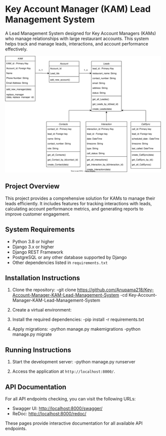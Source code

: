 # Key Account Manager (KAM) Lead Management System

A Lead Management System designed for Key Account Managers (KAMs) who manage relationships with large restaurant accounts. This system helps track and manage leads, interactions, and account performance effectively.

![KAM Logo](KAM.svg)


## Project Overview

This project provides a comprehensive solution for KAMs to manage their leads efficiently. It includes features for tracking interactions with leads, calculating account performance metrics, and generating reports to improve customer engagement.


## System Requirements

- Python 3.8 or higher
- Django 3.x or higher
- Django REST Framework
- PostgreSQL or any other database supported by Django
- Other dependencies listed in `requirements.txt`


## Installation Instructions

1. Clone the repository:
-git clone https://github.com/Anupama218/Key-Account-Manager-KAM-Lead-Management-System
-cd Key-Account-Manager-KAM-Lead-Management-System

2. Create a virtual environment:

3. Install the required dependencies:
-pip install -r requirements.txt

4. Apply migrations:
-python manage.py makemigrations
-python manage.py migrate


## Running Instructions

1. Start the development server:
-python manage.py runserver

2. Access the application at `http://localhost:8000/`.


## API Documentation

For all API endpoints checking, you can visit the following URLs:

- Swagger UI: [http://localhost:8000/swagger/](http://localhost:8000/swagger/)
- ReDoc: [http://localhost:8000/redoc/](http://localhost:8000/redoc/)

These pages provide interactive documentation for all available API endpoints.





